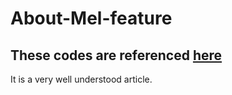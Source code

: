 # About-Mel-feature

## These codes are referenced [here](https://haythamfayek.com/2016/04/21/speech-processing-for-machine-learning.html)
It is a very well understood article.

